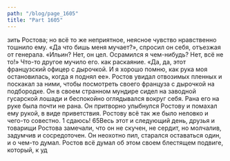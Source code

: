 ```yaml
---
path: "/blog/page_1605"
title: "Part 1605"
---
```


зить Ростова; но всё то же неприятное, неясное чувство нравственно тошнило ему. «Да что бишь меня мучает?», спросил он себя, отъезжая от генерала. «Ильин? Нет, он цел. Осрамился я чем-нибудь? Нет, всё не то!» Что-то другое мучило его. как раскаяние. «Да, да, этот французский офицер с дырочкой. И я хорошо помню, как рука моя остановилась, когда я поднял ее».
Ростов увидал отвозимых пленных и поскакал за ними, чтобы посмотреть своего француза с дырочкой на подбородке. Он в своем странном мундире сидел на заводной гусарской лошади и беспокойно оглядывался вокруг себя. Рана его на руке была почти не рана. Он притворно улыбнулся Ростову и помахал ему рукой, в виде приветствия. Ростову всё так же было неловко и чего-то совестно.
1 сдаюсь!
65Весь этот и следующий день, друзья и товарищи Ростова замечали, что он не скучен, не сердит, но молчалив, задумчив и сосредоточен. Он неохотно пил, старался оставаться один, и о чем-то думал.
Ростов всё думал об этом своем блестящем подвиге, который, к уд
